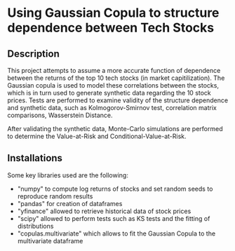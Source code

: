 # Using Gaussian Copula to structure dependence between Tech Stocks

## Description

This project attempts to assume a more accurate function of dependence between the returns of the top 10 tech stocks (in market capitilization).
The Gaussian copula is used to model these correlations between the stocks, which is in turn used to generate synthetic data regarding the 10 stock prices.
Tests are performed to examine validity of the structure dependence and synthetic data, such as Kolmogorov-Smirnov test, correlation matrix comparisons, Wasserstein Distance.

After validating the synthetic data, Monte-Carlo simulations are performed to determine the Value-at-Risk and Conditional-Value-at-Risk.

## Installations

Some key libraries used are the following:
- "numpy" to compute log returns of stocks and set random seeds to reproduce random results
- "pandas" for creation of dataframes
- "yfinance" allowed to retrieve historical data of stock prices
- "scipy" allowed to perform tests such as KS tests and the fitting of distributions
- "copulas.multivariate" which allows to fit the Gaussian Copula to the multivariate dataframe
